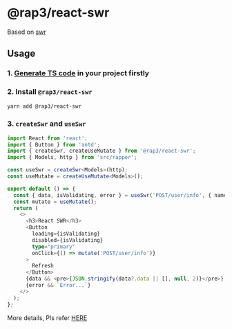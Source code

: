 # @rap3/react-swr

Based on [swr](https://swr.vercel.app/zh-CN)

## Usage

### 1. [Generate TS code](https://infra-fe.github.io/rap-client/code/http) in your project firstly

### 2. Install `@rap3/react-swr`

```sh
yarn add @rap3/react-swr
```

### 3. `createSwr` and `useSwr`

```ts
import React from 'react';
import { Button } from 'antd';
import { createSwr, createUseMutate } from '@rap3/react-swr';
import { Models, http } from 'src/rapper';

const useSwr = createSwr<Models>(http);
const useMutate = createUseMutate<Models>();

export default () => {
  const { data, isValidating, error } = useSwr('POST/user/info', { name: 'swr_name', age: 10 });
  const mutate = useMutate();
  return (
    <>
      <h3>React SWR</h3>
      <Button
        loading={isValidating}
        disabled={isValidating}
        type="primary"
        onClick={() => mutate('POST/user/info')}
      >
        Refresh
      </Button>
      {data && <pre>{JSON.stringify(data?.data || [], null, 2)}</pre>}
      {error && `Error...`}
    </>
  );
};
```

More details, Pls refer [HERE](https://infra-fe.github.io/rap-client/code/react/react-swr)
